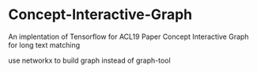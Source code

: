 # Concept-Interactive-Graph
An implentation of Tensorflow for ACL19  Paper Concept Interactive Graph for long text matching

use networkx to build graph instead of graph-tool

